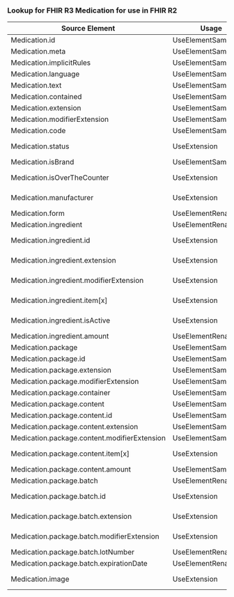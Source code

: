 ### Lookup for FHIR R3 Medication for use in FHIR R2

| Source Element | Usage | Target |
| -------------- | ----- | ------ |
| Medication.id | UseElementSameName | Medication.id |
| Medication.meta | UseElementSameName | Medication.meta |
| Medication.implicitRules | UseElementSameName | Medication.implicitRules |
| Medication.language | UseElementSameName | Medication.language |
| Medication.text | UseElementSameName | Medication.text |
| Medication.contained | UseElementSameName | Medication.contained |
| Medication.extension | UseElementSameName | Medication.extension |
| Medication.modifierExtension | UseElementSameName | Medication.modifierExtension |
| Medication.code | UseElementSameName | Medication.code |
| Medication.status | UseExtension | http://hl7.org/fhir/3.0/StructureDefinition/extension-Medication.status |
| Medication.isBrand | UseElementSameName | Medication.isBrand |
| Medication.isOverTheCounter | UseExtension | http://hl7.org/fhir/3.0/StructureDefinition/extension-Medication.isOverTheCounter |
| Medication.manufacturer | UseExtension | http://hl7.org/fhir/3.0/StructureDefinition/extension-Medication.manufacturer |
| Medication.form | UseElementRenamed | Medication.product.form |
| Medication.ingredient | UseElementRenamed | Medication.product.ingredient |
| Medication.ingredient.id | UseExtension | http://hl7.org/fhir/3.0/StructureDefinition/extension-Medication.ingredient.id |
| Medication.ingredient.extension | UseExtension | http://hl7.org/fhir/3.0/StructureDefinition/extension-Medication.ingredient.extension |
| Medication.ingredient.modifierExtension | UseExtension | http://hl7.org/fhir/3.0/StructureDefinition/extension-Medication.ingredient.modifierExtension |
| Medication.ingredient.item[x] | UseExtension | http://hl7.org/fhir/3.0/StructureDefinition/extension-Medication.ingredient.item |
| Medication.ingredient.isActive | UseExtension | http://hl7.org/fhir/3.0/StructureDefinition/extension-Medication.ingredient.isActive |
| Medication.ingredient.amount | UseElementRenamed | Medication.product.ingredient.amount |
| Medication.package | UseElementSameName | Medication.package |
| Medication.package.id | UseElementSameName | Medication.package.id |
| Medication.package.extension | UseElementSameName | Medication.package.extension |
| Medication.package.modifierExtension | UseElementSameName | Medication.package.modifierExtension |
| Medication.package.container | UseElementSameName | Medication.package.container |
| Medication.package.content | UseElementSameName | Medication.package.content |
| Medication.package.content.id | UseElementSameName | Medication.package.content.id |
| Medication.package.content.extension | UseElementSameName | Medication.package.content.extension |
| Medication.package.content.modifierExtension | UseElementSameName | Medication.package.content.modifierExtension |
| Medication.package.content.item[x] | UseExtension | http://hl7.org/fhir/3.0/StructureDefinition/extension-Medication.package.content.item |
| Medication.package.content.amount | UseElementSameName | Medication.package.content.amount |
| Medication.package.batch | UseElementRenamed | Medication.product.batch |
| Medication.package.batch.id | UseExtension | http://hl7.org/fhir/3.0/StructureDefinition/extension-Medication.package.batch.id |
| Medication.package.batch.extension | UseExtension | http://hl7.org/fhir/3.0/StructureDefinition/extension-Medication.package.batch.extension |
| Medication.package.batch.modifierExtension | UseExtension | http://hl7.org/fhir/3.0/StructureDefinition/extension-Medication.package.batch.modifierExtension |
| Medication.package.batch.lotNumber | UseElementRenamed | Medication.product.batch.lotNumber |
| Medication.package.batch.expirationDate | UseElementRenamed | Medication.product.batch.expirationDate |
| Medication.image | UseExtension | http://hl7.org/fhir/3.0/StructureDefinition/extension-Medication.image |
